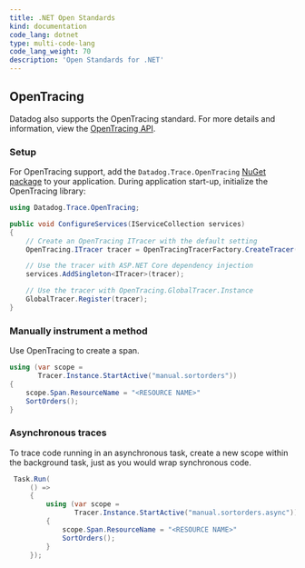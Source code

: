 ```yaml
---
title: .NET Open Standards
kind: documentation
code_lang: dotnet
type: multi-code-lang
code_lang_weight: 70
description: 'Open Standards for .NET'
---
```


## OpenTracing

Datadog also supports the OpenTracing standard.  For more details and information, view the [OpenTracing API][1].

### Setup
For OpenTracing support, add the `Datadog.Trace.OpenTracing` [NuGet package][2] to your application. During application start-up, initialize the OpenTracing library:

```csharp
using Datadog.Trace.OpenTracing;

public void ConfigureServices(IServiceCollection services)
{
    // Create an OpenTracing ITracer with the default setting
    OpenTracing.ITracer tracer = OpenTracingTracerFactory.CreateTracer();

    // Use the tracer with ASP.NET Core dependency injection
    services.AddSingleton<ITracer>(tracer);

    // Use the tracer with OpenTracing.GlobalTracer.Instance
    GlobalTracer.Register(tracer);
}
```

### Manually instrument a method

Use OpenTracing to create a span.

```csharp
using (var scope =
       Tracer.Instance.StartActive("manual.sortorders"))
{
    scope.Span.ResourceName = "<RESOURCE NAME>"
    SortOrders();
}
```

### Asynchronous traces

To trace code running in an asynchronous task, create a new scope within the background task, just as you would wrap synchronous code.
```csharp
 Task.Run(
     () =>
     {
         using (var scope =
                Tracer.Instance.StartActive("manual.sortorders.async"))
         {
             scope.Span.ResourceName = "<RESOURCE NAME>"
             SortOrders();
         }
     });

```


[1]: https://github.com/opentracing/opentracing-csharp
[2]: https://www.nuget.org/packages/Datadog.Trace.OpenTracing
